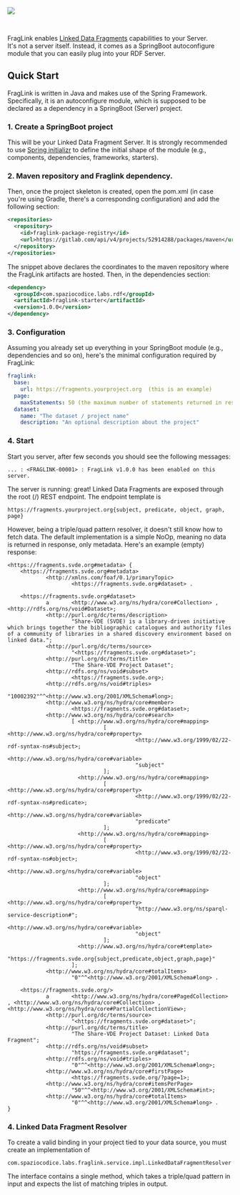 <p><img src="https://github.com/spaziocodice/FragLink/assets/7569632/7a28703a-508b-4e8b-94ac-263385f42b8c"/></p>
<br/>

FragLink enables [Linked Data Fragments](https://linkeddatafragments.org) capabilities to your Server.   
It's not a server itself. Instead, it comes as a SpringBoot autoconfigure module that you can easily plug into your RDF Server.

## Quick Start
FragLink is written in Java and makes use of the Spring Framework. Specifically, it is an autoconfigure module, which is supposed to be declared as a dependency in a SpringBoot (Server) project.  

### 1. Create a SpringBoot project
This will be your Linked Data Fragment Server. It is strongly recommended to use [Spring initializr](https://start.spring.io/) to define the initial shape of the module (e.g., components, dependencies, frameworks, starters). 

### 2. Maven repository and Fraglink dependency.
Then, once the project skeleton is created, open the pom.xml (in case you're using Gradle, there's a corresponding configuration) and add the following section:

```xml
<repositories>
  <repository>
    <id>fraglink-package-registry</id>
    <url>https://gitlab.com/api/v4/projects/52914288/packages/maven</url>
  </repository>
</repositories>
```

The snippet above declares the coordinates to the maven repository where the FragLink artifacts are hosted. 
Then, in the dependencies section: 


```xml
<dependency>
  <groupId>com.spaziocodice.labs.rdf</groupId>
  <artifactId>fraglink-starter</artifactId>
  <version>1.0.0</version>
</dependency>
```

### 3. Configuration
Assuming you already set up everything in your SpringBoot module (e.g., dependencies and so on), here's the minimal configuration required by FragLink:

```yaml
fraglink:
  base:
    url: https://fragments.yourproject.org  (this is an example)
  page:
    maxStatements: 50 (the maximum number of statements returned in response)
  dataset:
    name: "The dataset / project name" 
    description: "An optional description about the project"
```

### 4. Start
Start you server, after few seconds you should see the following messages:

```
... : <FRAGLINK-00001> : FragLink v1.0.0 has been enabled on this server.
```

The server is running: great! Linked Data Fragments are exposed through the root (/) REST endpoint. The endpoint template is 

```
https://fragments.yourproject.org{subject, predicate, object, graph, page}
```

However, being a triple/quad pattern resolver, it doesn't still know how to fetch data. The default implementation is a simple NoOp, meaning no data is returned in response, only metadata.
Here's an example (empty) response: 

```
<https://fragments.svde.org#metadata> {
    <https://fragments.svde.org#metadata>
            <http://xmlns.com/foaf/0.1/primaryTopic>
                    <https://fragments.svde.org#dataset> .
    
    <https://fragments.svde.org#dataset>
            a       <http://www.w3.org/ns/hydra/core#Collection> , <http://rdfs.org/ns/void#Dataset>;
            <http://purl.org/dc/terms/description>
                    "Share-VDE (SVDE) is a library-driven initiative which brings together the bibliographic catalogues and authority files of a community of libraries in a shared discovery environment based on linked data.";
            <http://purl.org/dc/terms/source>
                    "<https://fragments.svde.org#dataset>";
            <http://purl.org/dc/terms/title>
                    "The Share-VDE Project Dataset";
            <http://rdfs.org/ns/void#subset>
                    <https://fragments.svde.org>;
            <http://rdfs.org/ns/void#triples>
                    "10002392"^^<http://www.w3.org/2001/XMLSchema#long>;
            <http://www.w3.org/ns/hydra/core#member>
                    <https://fragments.svde.org#dataset>;
            <http://www.w3.org/ns/hydra/core#search>
                    [ <http://www.w3.org/ns/hydra/core#mapping>
                              [ <http://www.w3.org/ns/hydra/core#property>
                                        <http://www.w3.org/1999/02/22-rdf-syntax-ns#subject>;
                                <http://www.w3.org/ns/hydra/core#variable>
                                        "subject"
                              ];
                      <http://www.w3.org/ns/hydra/core#mapping>
                              [ <http://www.w3.org/ns/hydra/core#property>
                                        <http://www.w3.org/1999/02/22-rdf-syntax-ns#predicate>;
                                <http://www.w3.org/ns/hydra/core#variable>
                                        "predicate"
                              ];
                      <http://www.w3.org/ns/hydra/core#mapping>
                              [ <http://www.w3.org/ns/hydra/core#property>
                                        <http://www.w3.org/1999/02/22-rdf-syntax-ns#object>;
                                <http://www.w3.org/ns/hydra/core#variable>
                                        "object"
                              ];
                      <http://www.w3.org/ns/hydra/core#mapping>
                              [ <http://www.w3.org/ns/hydra/core#property>
                                        "http://www.w3.org/ns/sparql-service-description#";
                                <http://www.w3.org/ns/hydra/core#variable>
                                        "object"
                              ];
                      <http://www.w3.org/ns/hydra/core#template>
                              "https://fragments.svde.org{subject,predicate,object,graph,page}"
                    ];
            <http://www.w3.org/ns/hydra/core#totalItems>
                    "0"^^<http://www.w3.org/2001/XMLSchema#long> .
    
    <https://fragments.svde.org/>
            a       <http://www.w3.org/ns/hydra/core#PagedCollection> , <http://www.w3.org/ns/hydra/core#Collection> , <http://www.w3.org/ns/hydra/core#PartialCollectionView>;
            <http://purl.org/dc/terms/source>
                    "<https://fragments.svde.org#dataset>";
            <http://purl.org/dc/terms/title>
                    "The Share-VDE Project Dataset: Linked Data Fragment";
            <http://rdfs.org/ns/void#subset>
                    "https://fragments.svde.org#dataset";
            <http://rdfs.org/ns/void#triples>
                    "0"^^<http://www.w3.org/2001/XMLSchema#long>;
            <http://www.w3.org/ns/hydra/core#firstPage>
                    <https://fragments.svde.org/?page=1>;
            <http://www.w3.org/ns/hydra/core#itemsPerPage>
                    "50"^^<http://www.w3.org/2001/XMLSchema#int>;
            <http://www.w3.org/ns/hydra/core#totalItems>
                    "0"^^<http://www.w3.org/2001/XMLSchema#long> .
}
```

### 4. Linked Data Fragment Resolver
To create a valid binding in your project tied to your data source, you must create an implementation of  
  
`com.spaziocodice.labs.fraglink.service.impl.LinkedDataFragmentResolver`  

The interface contains a single method, which takes a triple/quad pattern in input and expects the list of matching triples in output.


